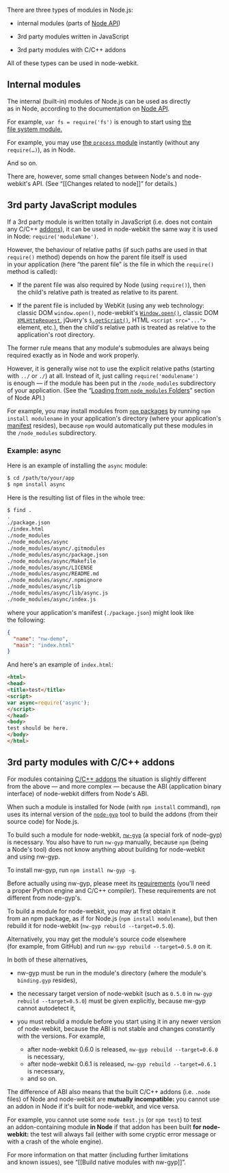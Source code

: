 There are three types of modules in Node.js:

* internal modules (parts of [Node API](http://nodejs.org/docs/latest/api/))

* 3rd party modules written in JavaScript

* 3rd party modules with C/C++ addons

All of these types can be used in node-webkit.

## Internal modules

The internal (built-in) modules of Node.js can be used as directly as in Node, according to the documentation on [Node API](http://nodejs.org/docs/latest/api/).

For example, `var fs = require('fs')` is enough to start using [the file system module.](http://nodejs.org/docs/latest/api/fs.html)

For example, you may use [the `process` module](http://nodejs.org/docs/latest/api/process.html) instantly (without any `require(…)`), as in Node.

And so on.

There are, however, some small changes between Node's and node-webkit's API. (See “[[Changes related to node]]” for details.)

## 3rd party JavaScript modules

If a 3rd party module is written totally in JavaScript (i.e. does not contain any C/C++ [addons](http://nodejs.org/docs/latest/api/addons.html)), it can be used in node-webkit the same way it is used in Node: `require('moduleName')`.

However, the behaviour of relative paths (if such paths are used in that `require()` method) depends on how the parent file itself is used in your application (here “the parent file” is the file in which the `require()` method is called):

* If the parent file was also required by Node (using `require()`), then the child's relative path is treated as relative to its parent.

* If the parent file is included by WebKit (using any web technology: classic DOM `window.open()`, node-webkit's [`Window.open()`](Window#openurl-options), classic DOM [`XMLHttpRequest`](https://developer.mozilla.org/en/docs/DOM/XMLHttpRequest), jQuery's [`$.getScript()`](http://api.jquery.com/jQuery.getScript/), HTML `<script src="...">` element, etc.), then the child's relative path is treated as relative to the application's root directory.

The former rule means that any module's submodules are always being required exactly as in Node and work properly.

However, it is generally wise not to use the explicit relative paths (starting with `../` or `./`) at all. Instead of it, just calling `require('modulename')` is enough — if the module has been put in the `/node_modules` subdirectory of your application. (See the “[Loading from `node_modules` Folders](http://nodejs.org/docs/latest/api/modules.html#modules_loading_from_node_modules_folders)” section of Node API.)

For example, you may install modules from [`npm` packages](https://npmjs.org/) by running `npm install modulename` in your application's directory (where your application's [manifest](Manifest-format) resides), because `npm` would automatically put these modules in the `/node_modules` subdirectory.

### Example: async
Here is an example of installing the `async` module:

```bash
$ cd /path/to/your/app
$ npm install async
```

Here is the resulting list of files in the whole tree:

```bash
$ find .
.
./package.json
./index.html
./node_modules
./node_modules/async
./node_modules/async/.gitmodules
./node_modules/async/package.json
./node_modules/async/Makefile
./node_modules/async/LICENSE
./node_modules/async/README.md
./node_modules/async/.npmignore
./node_modules/async/lib
./node_modules/async/lib/async.js
./node_modules/async/index.js
```

where your application's manifest (`./package.json`) might look like the following:
```json
{
  "name": "nw-demo",
  "main": "index.html"
}
```

And here's an example of `index.html`:
```html
<html>
<head>
<title>test</title>
<script>
var async=require('async');
</script>
</head>
<body>
test should be here.
</body>
</html>
```

## 3rd party modules with C/C++ addons

For modules containing [C/C++ addons](http://nodejs.org/docs/latest/api/addons.html) the situation is slightly different from the above — and more complex — because the ABI (application binary interface) of node-webkit differs from Node's ABI.

When such a module is installed for Node (with `npm install` command), `npm` uses its internal version of the [`node-gyp`](https://github.com/TooTallNate/node-gyp) tool to build the addons (from their source code) for Node.js.

To build such a module for node-webkit, [`nw-gyp`](https://github.com/rogerwang/nw-gyp) (a special fork of node-gyp) is necessary. You also have to run `nw-gyp` manually, because `npm` (being a Node's tool) does not know anything about building for node-webkit and using nw-gyp.

To install nw-gyp, run `npm install nw-gyp -g`.

Before actually using nw-gyp, please meet its [requirements](https://github.com/rogerwang/nw-gyp#installation) (you'll need a proper Python engine and C/C++ compiler). These requirements are not different from node-gyp's.

To build a module for node-webkit, you may at first obtain it from an npm package, as if for Node.js (`npm install modulename`), but then rebuild it for node-webkit (`nw-gyp rebuild --target=0.5.0`).

Alternatively, you may get the module's source code elsewhere (for example, from GitHub) and run `nw-gyp rebuild --target=0.5.0` on it.

In both of these alternatives,

* nw-gyp must be run in the module's directory (where the module's `binding.gyp` resides),

* the necessary target version of node-webkit (such as `0.5.0` in `nw-gyp rebuild --target=0.5.0`) must be given explicitly, because nw-gyp cannot autodetect it,

* you must rebuild a module before you start using it in any newer version of node-webkit, because the ABI is not stable and changes constantly with the versions. For example,
  * after node-webkit 0.6.0 is released, `nw-gyp rebuild --target=0.6.0` is necessary,
  * after node-webkit 0.6.1 is released, `nw-gyp rebuild --target=0.6.1` is necessary,
  * and so on.

The difference of ABI also means that the built C/C++ addons (i.e. `.node` files) of Node and node-webkit are **mutually incompatible:** you cannot use an addon in Node if it's built for node-webkit, and vice versa.

For example, you cannot use some `node test.js` (or `npm test`) to test an addon-containing module **in Node** if that addon has been built **for node-webkit:** the test will always fail (either with some cryptic error message or with a crash of the whole engine).

For more information on that matter (including further limitations and known issues), see “[[Build native modules with nw-gyp]]”.
